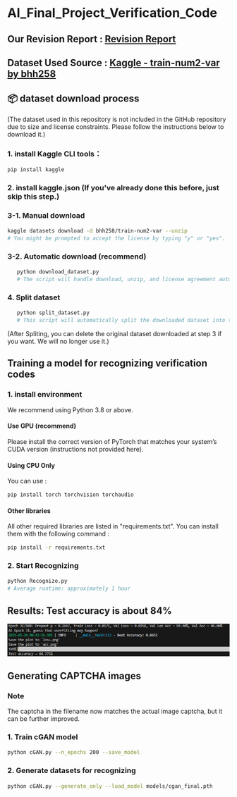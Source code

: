 # AI_Final_Project_Verification_Code

## Our Revision Report : [Revision Report](https://docs.google.com/presentation/d/1KrS4LxxDu5PNEDDL7Kq2CilWm1ZMtfKtREevRrvxRUw/edit#slide=id.p)
## Dataset Used Source : [Kaggle - train-num2-var by bhh258](https://www.kaggle.com/datasets/bhh258/train-num2-var)
## 📦 dataset download process
(The dataset used in this repository is not included in the GitHub repository due to size and license constraints. Please follow the instructions below to download it.)

### 1. install Kaggle CLI tools：
   ```bash
   pip install kaggle
   ```
### 2. install kaggle.json (If you've already done this before, just skip this step.)
### 3-1. Manual download
   ```bash
   kaggle datasets download -d bhh258/train-num2-var --unzip
   # You might be prompted to accept the license by typing "y" or "yes".
   ```
### 3-2. Automatic download (recommend)
   ```bash
      python download_dataset.py
      # The script will handle download, unzip, and license agreement automatically.
   ```
### 4. Split dataset
   ```bash
      python split_dataset.py
      # This script will automatically split the downloaded dataset into training, validation, and test sets (by length and with a fixed seed for reproducibility).
   ```
   (After Spliting, you can delete the original dataset downloaded at step 3 if you want. We will no longer use it.)
##  Training a model for recognizing verification codes
### 1. install environment
We recommend using Python 3.8 or above.
#### Use GPU (recommend)
Please install the correct version of PyTorch that matches your system’s CUDA version (instructions not provided here).
#### Using CPU Only
You can use :
```bash
pip install torch torchvision torchaudio
```
#### Other libraries
All other required libraries are listed in "requirements.txt".
You can install them with the following command :
```bash
pip install -r requirements.txt
```
### 2. Start Recognizing
```bash
python Recognize.py
# Average runtime: approximately 1 hour
```
## Results: Test accuracy is about 84%
![Test result](Recognition_result.png)

##  Generating CAPTCHA images 
### Note
The captcha in the filename now matches the actual image captcha, but it can be further improved.
### 1. Train cGAN model
```bash
python cGAN.py --n_epochs 200 --save_model
```
### 2. Generate datasets for recognizing
```bash
python cGAN.py --generate_only --load_model models/cgan_final.pth
```